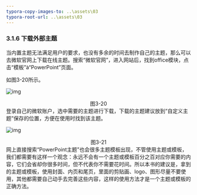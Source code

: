 ```yaml
---
typora-copy-images-to: ..\assets\03
typora-root-url: ..\assets\03
---
```


### 3.1.6  下载外部主题

当内置主题无法满足用户的要求，也没有多余的时间去制作自己的主题，那么可以去微软官网上下载在线主题。搜索“微软官网”，进入网站后，找到office模块，点击“模板”à“PowerPoint”页面。

如图3-20所示。

![img](/image028.jpg)

<center>图3-20</center>
登录自己的微软账户，选中需要的主题进行下载，下载的主题建议放到“自定义主题”保存的位置，方便在使用时找到该主题。

![img](/image029.jpg)

<center>图3-21</center>
网上直接搜索“PowerPoint主题”也会很多主题模板出现，不管使用主题或模板，我们都需要有这样一个观念：永远不会有一个主题或模板百分之百对应你需要的内容，它们会省却你很多时间，但不代表你不需要花时间。所以本书的建议是，拿到的主题或模板，使用封面、内页和尾页，里面的剪贴画、logo、图形尽量不要使用，其他都需要自己动手去完善这些内容，这样的使用方法才是一个主题或模板的正确方法。

